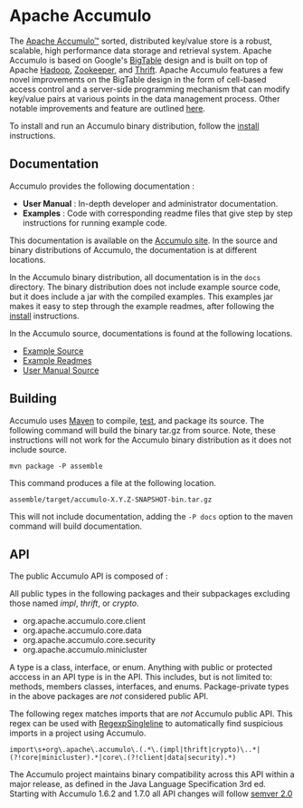 <!--
Licensed to the Apache Software Foundation (ASF) under one or more
contributor license agreements.  See the NOTICE file distributed with
this work for additional information regarding copyright ownership.
The ASF licenses this file to You under the Apache License, Version 2.0
(the "License"); you may not use this file except in compliance with
the License.  You may obtain a copy of the License at

    http://www.apache.org/licenses/LICENSE-2.0

Unless required by applicable law or agreed to in writing, software
distributed under the License is distributed on an "AS IS" BASIS,
WITHOUT WARRANTIES OR CONDITIONS OF ANY KIND, either express or implied.
See the License for the specific language governing permissions and
limitations under the License.
-->

Apache Accumulo
===============

The [Apache Accumulo™][1] sorted, distributed key/value store is a robust,
scalable, high performance data storage and retrieval system.  Apache Accumulo
is based on Google's [BigTable][4] design and is built on top of Apache
[Hadoop][5], [Zookeeper][6], and [Thrift][7]. Apache Accumulo features a few
novel improvements on the BigTable design in the form of cell-based access
control and a server-side programming mechanism that can modify key/value pairs
at various points in the data management process. Other notable improvements
and feature are outlined [here][8].

To install and run an Accumulo binary distribution, follow the [install][2]
instructions.
  
Documentation
-------------

Accumulo provides the following documentation :

 * **User Manual** : In-depth developer and administrator documentation.
 * **Examples** : Code with corresponding readme files that give step by step
                  instructions for running example code.

This documentation is available on the [Accumulo site][1].  In the source and
binary distributions of Accumulo, the documentation is at different locations.

In the Accumulo binary distribution, all documentation is in the `docs`
directory.  The binary distribution does not include example source code, but
it does include a jar with the compiled examples.   This examples jar makes it
easy to step through the example readmes, after following the [install][2]
instructions.

In the Accumulo source, documentations is found at the following locations.

 * [Example Source](examples/simple/src/main/java/org/apache/accumulo/examples/simple)
 * [Example Readmes](docs/src/main/resources/examples)
 * [User Manual Source](docs/src/main/asciidoc)

Building 
--------

Accumulo uses [Maven][9] to compile, [test][3], and package its source.  The
following command will build the binary tar.gz from source.  Note, these
instructions will not work for the Accumulo binary distribution as it does not
include source.

    mvn package -P assemble

This command produces a file at the following location.

    assemble/target/accumulo-X.Y.Z-SNAPSHOT-bin.tar.gz

This will not include documentation, adding the `-P docs` option to the maven
command will build documentation.

API
---

The public Accumulo API is composed of :

All public types in the following packages and their subpackages excluding
those named *impl*, *thrift*, or *crypto*. 

   * org.apache.accumulo.core.client
   * org.apache.accumulo.core.data
   * org.apache.accumulo.core.security
   * org.apache.accumulo.minicluster

A type is a class, interface, or enum.  Anything with public or protected
acccess in an API type is in the API.  This includes, but is not limited to:
methods, members classes, interfaces, and enums.  Package-private types in
the above packages are *not* considered public API.

The following regex matches imports that are *not* Accumulo public API.  This
regex can be used with [RegexpSingleline][13] to automatically find suspicious
imports in a project using Accumulo. 

```
import\s+org\.apache\.accumulo\.(.*\.(impl|thrift|crypto)\..*|(?!core|minicluster).*|core\.(?!client|data|security).*)
```

The Accumulo project maintains binary compatibility across this API within a
major release, as defined in the Java Language Specification 3rd ed. Starting
with Accumulo 1.6.2 and 1.7.0 all API changes will follow [semver 2.0][12]

[1]: http://accumulo.apache.org
[2]: INSTALL.md
[3]: TESTING.md
[4]: http://research.google.com/archive/bigtable.html
[5]: http://hadoop.apache.org
[6]: http://zookeeper.apache.org
[7]: http://thrift.apache.org/
[8]: http://accumulo.apache.org/notable_features.html
[9]: http://maven.apache.org/
[12]: http://semver.org/spec/v2.0.0.html
[13]: http://checkstyle.sourceforge.net/config_regexp.html

